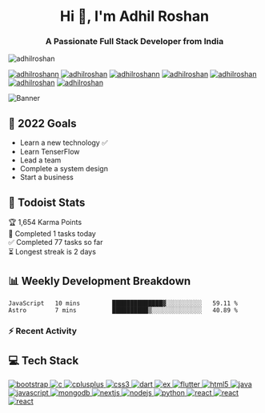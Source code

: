 <h1 align="center">Hi 👋, I'm Adhil Roshan</h1>
<h3 align="center">A Passionate Full Stack Developer from India</h3>

<p align="left"> <img src="https://komarev.com/ghpvc/?username=adhilroshan&label=Profile%20views&color=1da1f2&style=for-the-badge" alt="adhilroshan" /> </p>

<p align="left">
<!-- TWITTER -->
<a href="https://twitter.com/adhilroshann" target="blank"><img src="https://img.shields.io/badge/Twitter-1DA1F2?style=for-the-badge&logo=twitter&logoColor=white" alt="adhilroshann" /></a>
<!-- LINKEDIN -->
<a href="https://www.linkedin.com/in/adhilroshan/" target="blank"><img src="https://img.shields.io/badge/LinkedIn-0077B5?style=for-the-badge&logo=linkedin&logoColor=white" alt="adhilroshan" /></a>
<!-- INSTAGRAM -->
<a href="https://instagram.com/adhilroshann" target="blank"><img src="https://img.shields.io/badge/Instagram-E4405F?style=for-the-badge&logo=instagram&logoColor=white" alt="adhilroshann" /></a>
<!-- MEDIUM -->
<a href="https://medium.com/@adhilroshan" target="blank"><img src="https://img.shields.io/badge/Medium-12100E?style=for-the-badge&logo=medium&logoColor=white" alt="adhilroshan" /></a>
<!-- DEV.TO -->
<a href="https://dev.to/adhilroshan" target="blank"><img src="https://img.shields.io/badge/dev.to-0A0A0A?style=for-the-badge&logo=dev.to&logoColor=white" alt="adhilroshan" /></a>
<!-- DISCORD -->
<a href="https://discord.com/channels/AdhilRoshan#6661" target="blank"><img src="https://img.shields.io/badge/Discord-7289DA?style=for-the-badge&logo=discord&logoColor=white" alt="adhilroshan" /></a>
<!-- TELEGRAM -->
<a href="https://t.me/adhil_roshan" target="blank"><img src="https://img.shields.io/badge/Telegram-2CA5E0?style=for-the-badge&logo=telegram&logoColor=white" alt="adhilroshan" /></a>
</p>

![Banner](https://d1csarkz8obe9u.cloudfront.net/posterpreviews/green-roads-quote-tumblr-banner-design-template-058f202261f4be0f0794702e56e92271_screen.jpg?ts=1566595840)

## 🥅 2022 Goals

- Learn a new technology ✅
- Learn TenserFlow
- Lead a team
- Complete a system design
- Start a business
  
<!-- <br /> -->

## 🚧 Todoist Stats

<!-- TODO-IST:START -->
🏆  1,654 Karma Points           
🌸  Completed 1 tasks today           
✅  Completed 77 tasks so far           
⏳  Longest streak is 2 days
<!-- TODO-IST:END -->

<!-- >If you want something you've never had, you must be willing to do something you've never done. -->
<!-- Thomas jefferson -->

## 📊 Weekly Development Breakdown

<!--START_SECTION:waka-->

```text
JavaScript   10 mins         ██████████████▓░░░░░░░░░░   59.11 %
Astro        7 mins          ██████████▒░░░░░░░░░░░░░░   40.89 %
```

<!--END_SECTION:waka-->

### :zap: Recent Activity

<!--START_SECTION:activity-->
<!--END_SECTION:activity-->

## 💻 Tech Stack

<p align="left"><a href="https://getbootstrap.com" target="_blank" rel="noreferrer"> <img src="https://img.shields.io/badge/Bootstrap-563D7C?style=for-the-badge&logo=bootstrap&logoColor=white" alt="bootstrap" /> </a>
<!-- C -->
<a href="https://www.cprogramming.com/" target="_blank" rel="noreferrer"> <img src="https://img.shields.io/badge/C-00599C?style=for-the-badge&logo=c&logoColor=white" alt="c"/> </a>
<!-- C++ -->
<a href="https://www.w3schools.com/cpp/" target="_blank" rel="noreferrer"> <img src="https://img.shields.io/badge/C%2B%2B-00599C?style=for-the-badge&logo=c%2B%2B&logoColor=white" alt="cplusplus"/> </a>
<!-- CSS -->
<a href="https://www.w3schools.com/css/" target="_blank" rel="noreferrer"> <img src="https://img.shields.io/badge/CSS3-1572B6?style=for-the-badge&logo=css3&logoColor=white" alt="css3"/> </a>
<!-- DART -->
<a href="https://dart.dev" target="_blank" rel="noreferrer"> <img src="https://img.shields.io/badge/Dart-0175C2?style=for-the-badge&logo=dart&logoColor=white" alt="dart" /> </a>
<!-- Express JS -->
<a href="https://expressjs.com/" target="_blank" rel="noreferrer"> <img src="https://img.shields.io/badge/express.js-%23404d59.svg?style=for-the-badge&logo=express&logoColor=%2361DAFB" alt="ex" /> </a>
<!-- FLUTTER -->
<a href="https://flutter.dev" target="_blank" rel="noreferrer"> <img src="https://img.shields.io/badge/Flutter-02569B?style=for-the-badge&logo=flutter&logoColor=white" alt="flutter"/> </a>
<!-- HTML -->
<a href="https://www.w3.org/html/" target="_blank" rel="noreferrer"> <img src="https://img.shields.io/badge/HTML5-E34F26?style=for-the-badge&logo=html5&logoColor=white" alt="html5"/> </a>
<!-- JAVA -->
<a href="https://www.java.com" target="_blank" rel="noreferrer"> <img src="https://img.shields.io/badge/Java-ED8B00?style=for-the-badge&logo=java&logoColor=white" alt="java"/> </a>
<!-- JAVASCRIPT -->
<a href="https://developer.mozilla.org/en-US/docs/Web/JavaScript" target="_blank" rel="noreferrer"> <img src="https://img.shields.io/badge/JavaScript-F7DF1E?style=for-the-badge&logo=javascript&logoColor=black" alt="javascript"/> </a>
<!-- MONGODB -->
<a href="https://www.mongodb.com/" target="_blank" rel="noreferrer"> <img src="https://img.shields.io/badge/MongoDB-4EA94B?style=for-the-badge&logo=mongodb&logoColor=white" alt="mongodb"/> </a>
<!-- NEXTJS -->
<a href="https://nextjs.org/" target="_blank" rel="noreferrer"> <img src="https://img.shields.io/badge/next.js-000000?style=for-the-badge&logo=nextdotjs&logoColor=white" alt="nextjs"/> </a>
<!-- NODEJS -->
<a href="https://nodejs.org" target="_blank" rel="noreferrer"> <img src="https://img.shields.io/badge/Node.js-43853D?style=for-the-badge&logo=node.js&logoColor=white" alt="nodejs"/> </a>
<!-- PYTHON -->
<a href="https://www.python.org" target="_blank" rel="noreferrer"> <img src="https://img.shields.io/badge/Python-3776AB?style=for-the-badge&logo=python&logoColor=white" alt="python" /> </a>
<!-- REACT -->
<a href="https://reactjs.org/" target="_blank" rel="noreferrer"> <img src="https://img.shields.io/badge/React-20232A?style=for-the-badge&logo=react&logoColor=61DAFB" alt="react"/> </a>
<!-- Svelte -->
<a href="https://svelte.dev/" target="_blank" rel="noreferrer"> <img src="https://img.shields.io/badge/svelte-%23f1413d.svg?style=for-the-badge&logo=svelte&logoColor=white" alt="react"/> </a>
<!-- Tailwind CSS -->
<a href="https://tailwindcss.com" target="_blank" rel="noreferrer"> <img src="https://img.shields.io/badge/tailwindcss-%2338B2AC.svg?style=for-the-badge&logo=tailwind-css&logoColor=white" alt="react"/> </a>
</p>

<!-- <p><img align="center" src="https://github-readme-stats.vercel.app/api/top-langs?username=adhilroshan&show_icons=true&locale=en&layout=compact&theme=dark&" alt="adhilroshan" /></p>

<br />

<p>&nbsp;<img align="center" src="https://github-readme-stats.vercel.app/api?username=adhilroshan&show_icons=true&locale=en&theme=dark" alt="adhilroshan" /></p>
<br />
<p><img align="center" src="https://github-readme-streak-stats.herokuapp.com/?user=adhilroshan&theme=dark&" alt="adhilroshan" /></p> -->

<!-- <details>
  <summary>:zap: Recent GitHub Activity</summary>
  

</details> -->

